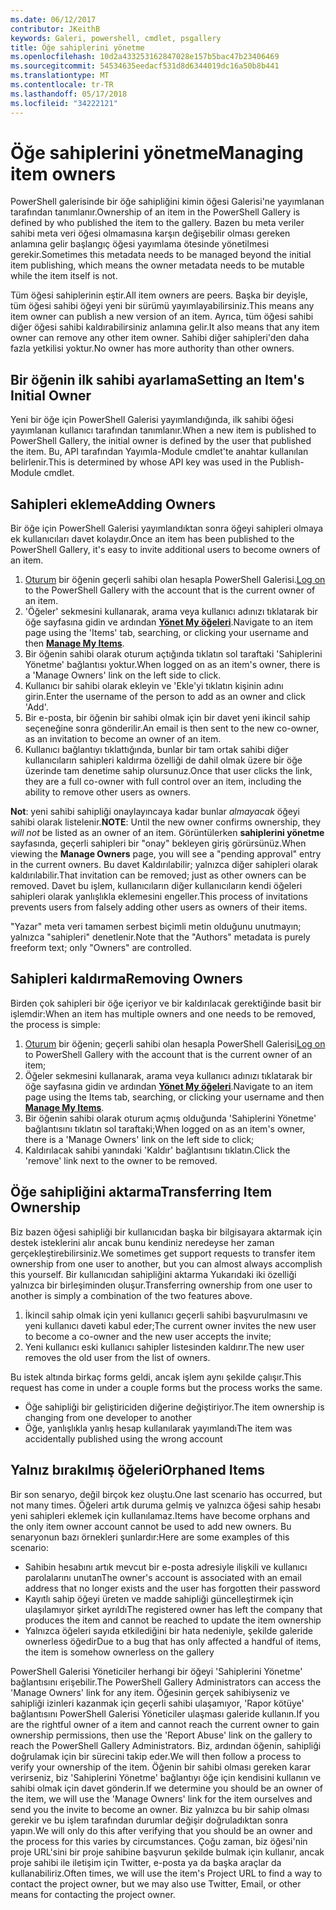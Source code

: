 ```yaml
---
ms.date: 06/12/2017
contributor: JKeithB
keywords: Galeri, powershell, cmdlet, psgallery
title: Öğe sahiplerini yönetme
ms.openlocfilehash: 10d2a433253162847028e157b5bac47b23406469
ms.sourcegitcommit: 54534635eedacf531d8d6344019dc16a50b8b441
ms.translationtype: MT
ms.contentlocale: tr-TR
ms.lasthandoff: 05/17/2018
ms.locfileid: "34222121"
---
```

# <a name="managing-item-owners"></a><span data-ttu-id="9d1d2-103">Öğe sahiplerini yönetme</span><span class="sxs-lookup"><span data-stu-id="9d1d2-103">Managing item owners</span></span>

<span data-ttu-id="9d1d2-104">PowerShell galerisinde bir öğe sahipliğini kimin öğesi Galerisi'ne yayımlanan tarafından tanımlanır.</span><span class="sxs-lookup"><span data-stu-id="9d1d2-104">Ownership of an item in the PowerShell Gallery is defined by who published the item to the gallery.</span></span>
<span data-ttu-id="9d1d2-105">Bazen bu meta veriler sahibi meta veri öğesi olmamasına karşın değişebilir olması gereken anlamına gelir başlangıç öğesi yayımlama ötesinde yönetilmesi gerekir.</span><span class="sxs-lookup"><span data-stu-id="9d1d2-105">Sometimes this metadata needs to be managed beyond the initial item publishing, which means the owner metadata needs to be mutable while the item itself is not.</span></span>

<span data-ttu-id="9d1d2-106">Tüm öğesi sahiplerinin eştir.</span><span class="sxs-lookup"><span data-stu-id="9d1d2-106">All item owners are peers.</span></span>
<span data-ttu-id="9d1d2-107">Başka bir deyişle, tüm öğesi sahibi öğeyi yeni bir sürümü yayımlayabilirsiniz.</span><span class="sxs-lookup"><span data-stu-id="9d1d2-107">This means any item owner can publish a new version of an item.</span></span> <span data-ttu-id="9d1d2-108">Ayrıca, tüm öğesi sahibi diğer öğesi sahibi kaldırabilirsiniz anlamına gelir.</span><span class="sxs-lookup"><span data-stu-id="9d1d2-108">It also means that any item owner can remove any other item owner.</span></span>
<span data-ttu-id="9d1d2-109">Sahibi diğer sahipleri'den daha fazla yetkilisi yoktur.</span><span class="sxs-lookup"><span data-stu-id="9d1d2-109">No owner has more authority than other owners.</span></span>

## <a name="setting-an-items-initial-owner"></a><span data-ttu-id="9d1d2-110">Bir öğenin ilk sahibi ayarlama</span><span class="sxs-lookup"><span data-stu-id="9d1d2-110">Setting an Item's Initial Owner</span></span>

<span data-ttu-id="9d1d2-111">Yeni bir öğe için PowerShell Galerisi yayımlandığında, ilk sahibi öğesi yayımlanan kullanıcı tarafından tanımlanır.</span><span class="sxs-lookup"><span data-stu-id="9d1d2-111">When a new item is published to PowerShell Gallery, the initial owner is defined by the user that published the item.</span></span> <span data-ttu-id="9d1d2-112">Bu, API tarafından Yayımla-Module cmdlet'te anahtar kullanılan belirlenir.</span><span class="sxs-lookup"><span data-stu-id="9d1d2-112">This is determined by whose API key was used in the Publish-Module cmdlet.</span></span>

## <a name="adding-owners"></a><span data-ttu-id="9d1d2-113">Sahipleri ekleme</span><span class="sxs-lookup"><span data-stu-id="9d1d2-113">Adding Owners</span></span>

<span data-ttu-id="9d1d2-114">Bir öğe için PowerShell Galerisi yayımlandıktan sonra öğeyi sahipleri olmaya ek kullanıcıları davet kolaydır.</span><span class="sxs-lookup"><span data-stu-id="9d1d2-114">Once an item has been published to the PowerShell Gallery, it's easy to invite additional users to become owners of an item.</span></span>

1. <span data-ttu-id="9d1d2-115">[Oturum](https://powershellgallery.com/users/account/LogOn) bir öğenin geçerli sahibi olan hesapla PowerShell Galerisi.</span><span class="sxs-lookup"><span data-stu-id="9d1d2-115">[Log on](https://powershellgallery.com/users/account/LogOn) to the PowerShell Gallery with the account that is the current owner of an item.</span></span>
2. <span data-ttu-id="9d1d2-116">'Öğeler' sekmesini kullanarak, arama veya kullanıcı adınızı tıklatarak bir öğe sayfasına gidin ve ardından [ **Yönet My öğeleri**](https://www.powershellgallery.com/account/Packages).</span><span class="sxs-lookup"><span data-stu-id="9d1d2-116">Navigate to an item page using the 'Items' tab, searching, or clicking your username and then [**Manage My Items**](https://www.powershellgallery.com/account/Packages).</span></span>
3. <span data-ttu-id="9d1d2-117">Bir öğenin sahibi olarak oturum açtığında tıklatın sol taraftaki 'Sahiplerini Yönetme' bağlantısı yoktur.</span><span class="sxs-lookup"><span data-stu-id="9d1d2-117">When logged on as an item's owner, there is a 'Manage Owners' link on the left side to click.</span></span>
4. <span data-ttu-id="9d1d2-118">Kullanıcı bir sahibi olarak ekleyin ve 'Ekle'yi tıklatın kişinin adını girin.</span><span class="sxs-lookup"><span data-stu-id="9d1d2-118">Enter the username of the person to add as an owner and click 'Add'.</span></span>
5. <span data-ttu-id="9d1d2-119">Bir e-posta, bir öğenin bir sahibi olmak için bir davet yeni ikincil sahip seçeneğine sonra gönderilir.</span><span class="sxs-lookup"><span data-stu-id="9d1d2-119">An email is then sent to the new co-owner, as an invitation to become an owner of an item.</span></span>
6. <span data-ttu-id="9d1d2-120">Kullanıcı bağlantıyı tıklattığında, bunlar bir tam ortak sahibi diğer kullanıcıların sahipleri kaldırma özelliği de dahil olmak üzere bir öğe üzerinde tam denetime sahip olursunuz.</span><span class="sxs-lookup"><span data-stu-id="9d1d2-120">Once that user clicks the link, they are a full co-owner with full control over an item, including the ability to remove other users as owners.</span></span>

<span data-ttu-id="9d1d2-121">**Not**: yeni sahibi sahipliği onaylayıncaya kadar bunlar *almayacak* öğeyi sahibi olarak listelenir.</span><span class="sxs-lookup"><span data-stu-id="9d1d2-121">**NOTE**: Until the new owner confirms ownership, they *will not* be listed as an owner of an item.</span></span>
<span data-ttu-id="9d1d2-122">Görüntülerken **sahiplerini yönetme** sayfasında, geçerli sahipleri bir "onay" bekleyen giriş görürsünüz.</span><span class="sxs-lookup"><span data-stu-id="9d1d2-122">When viewing the **Manage Owners** page, you will see a "pending approval" entry in the current owners.</span></span>
<span data-ttu-id="9d1d2-123">Bu davet Kaldırılabilir; yalnızca diğer sahipleri olarak kaldırılabilir.</span><span class="sxs-lookup"><span data-stu-id="9d1d2-123">That invitation can be removed; just as other owners can be removed.</span></span>
<span data-ttu-id="9d1d2-124">Davet bu işlem, kullanıcıların diğer kullanıcıların kendi öğeleri sahipleri olarak yanlışlıkla eklemesini engeller.</span><span class="sxs-lookup"><span data-stu-id="9d1d2-124">This process of invitations prevents users from falsely adding other users as owners of their items.</span></span>

<span data-ttu-id="9d1d2-125">"Yazar" meta veri tamamen serbest biçimli metin olduğunu unutmayın; yalnızca "sahipleri" denetlenir.</span><span class="sxs-lookup"><span data-stu-id="9d1d2-125">Note that the "Authors" metadata is purely freeform text; only "Owners" are controlled.</span></span>


## <a name="removing-owners"></a><span data-ttu-id="9d1d2-126">Sahipleri kaldırma</span><span class="sxs-lookup"><span data-stu-id="9d1d2-126">Removing Owners</span></span>

<span data-ttu-id="9d1d2-127">Birden çok sahipleri bir öğe içeriyor ve bir kaldırılacak gerektiğinde basit bir işlemdir:</span><span class="sxs-lookup"><span data-stu-id="9d1d2-127">When an item has multiple owners and one needs to be removed, the process is simple:</span></span>

1. <span data-ttu-id="9d1d2-128">[Oturum](https://powershellgallery.com/users/account/LogOn) bir öğenin; geçerli sahibi olan hesapla PowerShell Galerisi</span><span class="sxs-lookup"><span data-stu-id="9d1d2-128">[Log on](https://powershellgallery.com/users/account/LogOn) to PowerShell Gallery with the account that is the current owner of an item;</span></span>
2. <span data-ttu-id="9d1d2-129">Öğeler sekmesini kullanarak, arama veya kullanıcı adınızı tıklatarak bir öğe sayfasına gidin ve ardından [ **Yönet My öğeleri**](https://www.powershellgallery.com/account/Packages).</span><span class="sxs-lookup"><span data-stu-id="9d1d2-129">Navigate to an item page using the Items tab, searching, or clicking your username and then [**Manage My Items**](https://www.powershellgallery.com/account/Packages).</span></span>
3. <span data-ttu-id="9d1d2-130">Bir öğenin sahibi olarak oturum açmış olduğunda 'Sahiplerini Yönetme' bağlantısını tıklatın sol taraftaki;</span><span class="sxs-lookup"><span data-stu-id="9d1d2-130">When logged on as an item's owner, there is a 'Manage Owners' link on the left side to click;</span></span>
4. <span data-ttu-id="9d1d2-131">Kaldırılacak sahibi yanındaki 'Kaldır' bağlantısını tıklatın.</span><span class="sxs-lookup"><span data-stu-id="9d1d2-131">Click the 'remove' link next to the owner to be removed.</span></span>



## <a name="transferring-item-ownership"></a><span data-ttu-id="9d1d2-132">Öğe sahipliğini aktarma</span><span class="sxs-lookup"><span data-stu-id="9d1d2-132">Transferring Item Ownership</span></span>

<span data-ttu-id="9d1d2-133">Biz bazen öğesi sahipliği bir kullanıcıdan başka bir bilgisayara aktarmak için destek isteklerini alır ancak bunu kendiniz neredeyse her zaman gerçekleştirebilirsiniz.</span><span class="sxs-lookup"><span data-stu-id="9d1d2-133">We sometimes get support requests to transfer item ownership from one user to another, but you can almost always accomplish this yourself.</span></span>
<span data-ttu-id="9d1d2-134">Bir kullanıcıdan sahipliğini aktarma Yukarıdaki iki özelliği yalnızca bir birleşiminden oluşur.</span><span class="sxs-lookup"><span data-stu-id="9d1d2-134">Transferring ownership from one user to another is simply a combination of the two features above.</span></span>

1. <span data-ttu-id="9d1d2-135">İkincil sahip olmak için yeni kullanıcı geçerli sahibi başvurulmasını ve yeni kullanıcı daveti kabul eder;</span><span class="sxs-lookup"><span data-stu-id="9d1d2-135">The current owner invites the new user to become a co-owner and the new user accepts the invite;</span></span>
2. <span data-ttu-id="9d1d2-136">Yeni kullanıcı eski kullanıcı sahipler listesinden kaldırır.</span><span class="sxs-lookup"><span data-stu-id="9d1d2-136">The new user removes the old user from the list of owners.</span></span>

<span data-ttu-id="9d1d2-137">Bu istek altında birkaç forms geldi, ancak işlem aynı şekilde çalışır.</span><span class="sxs-lookup"><span data-stu-id="9d1d2-137">This request has come in under a couple forms but the process works the same.</span></span>

- <span data-ttu-id="9d1d2-138">Öğe sahipliği bir geliştiriciden diğerine değiştiriyor.</span><span class="sxs-lookup"><span data-stu-id="9d1d2-138">The item ownership is changing from one developer to another</span></span>
- <span data-ttu-id="9d1d2-139">Öğe, yanlışlıkla yanlış hesap kullanılarak yayımlandı</span><span class="sxs-lookup"><span data-stu-id="9d1d2-139">The item was accidentally published using the wrong account</span></span>


## <a name="orphaned-items"></a><span data-ttu-id="9d1d2-140">Yalnız bırakılmış öğeleri</span><span class="sxs-lookup"><span data-stu-id="9d1d2-140">Orphaned Items</span></span>

<span data-ttu-id="9d1d2-141">Bir son senaryo, değil birçok kez oluştu.</span><span class="sxs-lookup"><span data-stu-id="9d1d2-141">One last scenario has occurred, but not many times.</span></span>
<span data-ttu-id="9d1d2-142">Öğeleri artık duruma gelmiş ve yalnızca öğesi sahip hesabı yeni sahipleri eklemek için kullanılamaz.</span><span class="sxs-lookup"><span data-stu-id="9d1d2-142">Items have become orphans and the only item owner account cannot be used to add new owners.</span></span>
<span data-ttu-id="9d1d2-143">Bu senaryonun bazı örnekleri şunlardır:</span><span class="sxs-lookup"><span data-stu-id="9d1d2-143">Here are some examples of this scenario:</span></span>

- <span data-ttu-id="9d1d2-144">Sahibin hesabını artık mevcut bir e-posta adresiyle ilişkili ve kullanıcı parolalarını unutan</span><span class="sxs-lookup"><span data-stu-id="9d1d2-144">The owner's account is associated with an email address that no longer exists and the user has forgotten their password</span></span>
- <span data-ttu-id="9d1d2-145">Kayıtlı sahip öğeyi üreten ve madde sahipliği güncelleştirmek için ulaşılamıyor şirket ayrıldı</span><span class="sxs-lookup"><span data-stu-id="9d1d2-145">The registered owner has left the company that produces the item and cannot be reached to update the item ownership</span></span>
- <span data-ttu-id="9d1d2-146">Yalnızca öğeleri sayıda etkilediğini bir hata nedeniyle, şekilde galeride ownerless öğedir</span><span class="sxs-lookup"><span data-stu-id="9d1d2-146">Due to a bug that has only affected a handful of items, the item is somehow ownerless on the gallery</span></span>

<span data-ttu-id="9d1d2-147">PowerShell Galerisi Yöneticiler herhangi bir öğeyi 'Sahiplerini Yönetme' bağlantısını erişebilir.</span><span class="sxs-lookup"><span data-stu-id="9d1d2-147">The PowerShell Gallery Administrators can access the 'Manage Owners' link for any item.</span></span>
<span data-ttu-id="9d1d2-148">Öğesinin gerçek sahibiyseniz ve sahipliği izinleri kazanmak için geçerli sahibi ulaşamıyor, 'Rapor kötüye' bağlantısını PowerShell Galerisi Yöneticiler ulaşması galeride kullanın.</span><span class="sxs-lookup"><span data-stu-id="9d1d2-148">If you are the rightful owner of a item and cannot reach the current owner to gain ownership permissions, then use the 'Report Abuse' link on the gallery to reach the PowerShell Gallery Administrators.</span></span>
<span data-ttu-id="9d1d2-149">Biz, ardından öğenin, sahipliği doğrulamak için bir sürecini takip eder.</span><span class="sxs-lookup"><span data-stu-id="9d1d2-149">We will then follow a process to verify your ownership of the item.</span></span>
<span data-ttu-id="9d1d2-150">Öğenin bir sahibi olması gereken karar verirseniz, biz 'Sahiplerini Yönetme' bağlantıyı öğe için kendisini kullanın ve sahibi olmak için davet gönderin.</span><span class="sxs-lookup"><span data-stu-id="9d1d2-150">If we determine you should be an owner of the item, we will use the 'Manage Owners' link for the item ourselves and send you the invite to become an owner.</span></span>
<span data-ttu-id="9d1d2-151">Biz yalnızca bu bir sahip olması gerekir ve bu işlem tarafından durumlar değişir doğruladıktan sonra yapın.</span><span class="sxs-lookup"><span data-stu-id="9d1d2-151">We will only do this after verifying that you should be an owner and the process for this varies by circumstances.</span></span>
<span data-ttu-id="9d1d2-152">Çoğu zaman, biz öğesi'nin proje URL'sini bir proje sahibine başvurun şekilde bulmak için kullanır, ancak proje sahibi ile iletişim için Twitter, e-posta ya da başka araçlar da kullanabiliriz.</span><span class="sxs-lookup"><span data-stu-id="9d1d2-152">Often times, we will use the item's Project URL to find a way to contact the project owner, but we may also use Twitter, Email, or other means for contacting the project owner.</span></span>